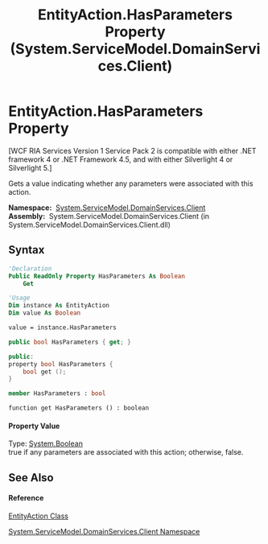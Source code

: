 ﻿---
title: EntityAction.HasParameters Property  (System.ServiceModel.DomainServices.Client)
TOCTitle: HasParameters Property
ms:assetid: P:System.ServiceModel.DomainServices.Client.EntityAction.HasParameters
ms:mtpsurl: https://msdn.microsoft.com/en-us/library/system.servicemodel.domainservices.client.entityaction.hasparameters(v=VS.91)
ms:contentKeyID: 28755740
ms.date: 01/27/2012
mtps_version: v=VS.91
f1_keywords:
- System.ServiceModel.DomainServices.Client.EntityAction.HasParameters
- System.ServiceModel.DomainServices.Client.EntityAction.get_HasParameters
dev_langs:
- CSharp
- JScript
- VB
- FSharp
- c++
api_location:
- System.ServiceModel.DomainServices.Client.dll
api_name:
- System.ServiceModel.DomainServices.Client.EntityAction.get_HasParameters
- System.ServiceModel.DomainServices.Client.EntityAction.HasParameters
api_type:
- Managed
topic_type:
- apiref
- kbSyntax
product_family_name: VS
ROBOTS: INDEX,FOLLOW
---

# EntityAction.HasParameters Property

\[WCF RIA Services Version 1 Service Pack 2 is compatible with either .NET framework 4 or .NET Framework 4.5, and with either Silverlight 4 or Silverlight 5.\]

Gets a value indicating whether any parameters were associated with this action.

**Namespace:**  [System.ServiceModel.DomainServices.Client](ff422479\(v=vs.91\).md)  
**Assembly:**  System.ServiceModel.DomainServices.Client (in System.ServiceModel.DomainServices.Client.dll)

## Syntax

``` vb
'Declaration
Public ReadOnly Property HasParameters As Boolean
    Get
```

``` vb
'Usage
Dim instance As EntityAction
Dim value As Boolean

value = instance.HasParameters
```

``` csharp
public bool HasParameters { get; }
```

``` c++
public:
property bool HasParameters {
    bool get ();
}
```

``` fsharp
member HasParameters : bool
```

``` jscript
function get HasParameters () : boolean
```

#### Property Value

Type: [System.Boolean](https://msdn.microsoft.com/en-us/library/a28wyd50)  
true if any parameters are associated with this action; otherwise, false.  
  

## See Also

#### Reference

[EntityAction Class](ff423106\(v=vs.91\).md)

[System.ServiceModel.DomainServices.Client Namespace](ff422479\(v=vs.91\).md)

